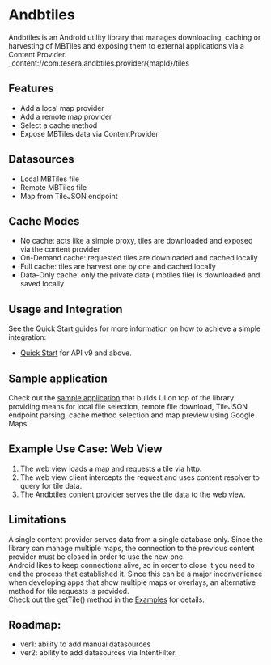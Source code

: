 Andbtiles
=========

Andbtiles is an Android utility library that manages downloading, caching or harvesting of MBTiles and exposing them to external applications via a Content Provider.  
_content://com.tesera.andbtiles.provider/{mapId}/tiles

## Features

* Add a local map provider
* Add a remote map provider
* Select a cache method 
* Expose MBTiles data via ContentProvider

## Datasources
* Local MBTiles file
* Remote MBTiles file 
* Map from TileJSON endpoint

## Cache Modes

* No cache: acts like a simple proxy, tiles are downloaded and exposed via the content provider
* On-Demand cache: requested tiles are downloaded and cached locally 
* Full cache: tiles are harvest one by one and cached locally
* Data-Only cache: only the private data (.mbtiles file) is downloaded and saved locally

## Usage and Integration
See the Quick Start guides for more information on how to achieve a simple integration:
* [Quick Start](https://github.com/tesera/andbtiles/wiki/Quick-Start-Guide) for API v9 and above. 

## Sample application 
Check out the [sample application](https://github.com/tesera/andbtiles/tree/master/sample) that builds UI on top of the library providing means for local file selection, remote file download, TileJSON endpoint parsing, cache method selection and map preview using Google Maps.  

## Example Use Case: Web View
1. The web view loads a map and requests a tile via http.
2. The web view client intercepts the request and uses content resolver to query for tile data. 
3. The Andbtiles content provider serves the tile data to the web view.

## Limitations
A single content provider serves data from a single database only. Since the library can manage multiple maps, the connection to the previous content provider must be closed in order to use the new one.  
Android likes to keep connections alive, so in order to close it you need to end the process that established it. Since this can be a major inconvenience when developing apps that show multiple maps or overlays, an alternative method for tile requests is provided.  
Check out the getTile() method in the [Examples](https://github.com/tesera/andbtiles/wiki/Examples) for details. 

## Roadmap:
* ver1: ability to add manual datasources
* ver2: ability to add datasources via IntentFilter.

